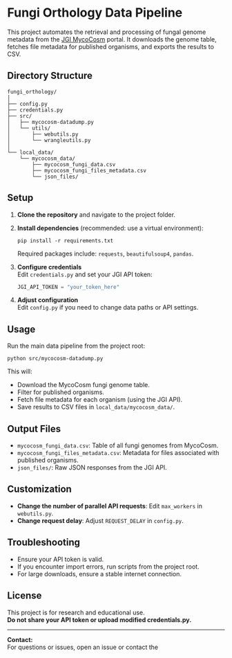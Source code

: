 # Fungi Orthology Data Pipeline

This project automates the retrieval and processing of fungal genome metadata from the [JGI MycoCosm](https://mycocosm.jgi.doe.gov/fungi/fungi.info.html) portal. It downloads the genome table, fetches file metadata for published organisms, and exports the results to CSV.

## Directory Structure

```
fungi_orthology/
│
├── config.py
├── credentials.py
├── src/
│   ├── mycocosm-datadump.py
│   └── utils/
│       ├── webutils.py
│       └── wrangleutils.py
│
└── local_data/
    └── mycocosm_data/
        ├── mycocosm_fungi_data.csv
        ├── mycocosm_fungi_files_metadata.csv
        └── json_files/
```

## Setup

1. **Clone the repository** and navigate to the project folder.
2. **Install dependencies** (recommended: use a virtual environment):

    ```
    pip install -r requirements.txt
    ```

    Required packages include: `requests`, `beautifulsoup4`, `pandas`.

3. **Configure credentials**  
   Edit `credentials.py` and set your JGI API token:

    ```python
    JGI_API_TOKEN = "your_token_here"
    ```

4. **Adjust configuration**  
   Edit `config.py` if you need to change data paths or API settings.

## Usage

Run the main data pipeline from the project root:

```
python src/mycocosm-datadump.py
```

This will:
- Download the MycoCosm fungi genome table.
- Filter for published organisms.
- Fetch file metadata for each organism (using the JGI API).
- Save results to CSV files in `local_data/mycocosm_data/`.

## Output Files

- `mycocosm_fungi_data.csv`: Table of all fungi genomes from MycoCosm.
- `mycocosm_fungi_files_metadata.csv`: Metadata for files associated with published organisms.
- `json_files/`: Raw JSON responses from the JGI API.

## Customization

- **Change the number of parallel API requests**: Edit `max_workers` in `webutils.py`.
- **Change request delay**: Adjust `REQUEST_DELAY` in `config.py`.

## Troubleshooting

- Ensure your API token is valid.
- If you encounter import errors, run scripts from the project root.
- For large downloads, ensure a stable internet connection.

## License

This project is for research and educational use.  
**Do not share your API token or upload modified credentials.py.**

---

**Contact:**  
For questions or issues, open an issue or contact the